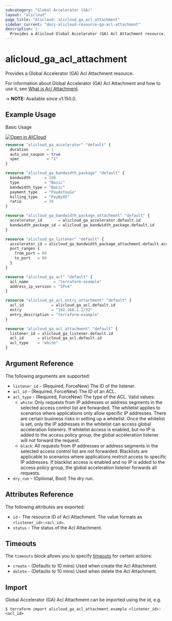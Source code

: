 ```yaml
---
subcategory: "Global Accelerator (GA)"
layout: "alicloud"
page_title: "Alicloud: alicloud_ga_acl_attachment"
sidebar_current: "docs-alicloud-resource-ga-acl-attachment"
description: |-
  Provides a Alicloud Global Accelerator (GA) Acl Attachment resource.
---
```


# alicloud_ga_acl_attachment

Provides a Global Accelerator (GA) Acl Attachment resource.

For information about Global Accelerator (GA) Acl Attachment and how to use it, see [What is Acl Attachment](https://www.alibabacloud.com/help/en/global-accelerator/latest/api-ga-2019-11-20-associateaclswithlistener).

-> **NOTE:** Available since v1.150.0.

## Example Usage

Basic Usage

<div style="display: block;margin-bottom: 40px;"><div class="oics-button" style="float: right;position: absolute;margin-bottom: 10px;">
  <a href="https://api.aliyun.com/terraform?resource=alicloud_ga_acl_attachment&exampleId=63ba4e5a-0874-fd03-ee1b-3964e0a191ca3b17a5f5&activeTab=example&spm=docs.r.ga_acl_attachment.0.63ba4e5a08&intl_lang=EN_US" target="_blank">
    <img alt="Open in AliCloud" src="https://img.alicdn.com/imgextra/i1/O1CN01hjjqXv1uYUlY56FyX_!!6000000006049-55-tps-254-36.svg" style="max-height: 44px; max-width: 100%;">
  </a>
</div></div>

```terraform
resource "alicloud_ga_accelerator" "default" {
  duration        = 1
  auto_use_coupon = true
  spec            = "1"
}

resource "alicloud_ga_bandwidth_package" "default" {
  bandwidth      = 100
  type           = "Basic"
  bandwidth_type = "Basic"
  payment_type   = "PayAsYouGo"
  billing_type   = "PayBy95"
  ratio          = 30
}

resource "alicloud_ga_bandwidth_package_attachment" "default" {
  accelerator_id       = alicloud_ga_accelerator.default.id
  bandwidth_package_id = alicloud_ga_bandwidth_package.default.id
}

resource "alicloud_ga_listener" "default" {
  accelerator_id = alicloud_ga_bandwidth_package_attachment.default.accelerator_id
  port_ranges {
    from_port = 80
    to_port   = 80
  }
}

resource "alicloud_ga_acl" "default" {
  acl_name           = "terraform-example"
  address_ip_version = "IPv4"
}

resource "alicloud_ga_acl_entry_attachment" "default" {
  acl_id            = alicloud_ga_acl.default.id
  entry             = "192.168.1.1/32"
  entry_description = "terraform-example"
}

resource "alicloud_ga_acl_attachment" "default" {
  listener_id = alicloud_ga_listener.default.id
  acl_id      = alicloud_ga_acl.default.id
  acl_type    = "white"
}
```

## Argument Reference

The following arguments are supported:

* `listener_id` - (Required, ForceNew) The ID of the listener.
* `acl_id` - (Required, ForceNew) The ID of an ACL.
* `acl_type` - (Required, ForceNew) The type of the ACL. Valid values:
  - `white`: Only requests from IP addresses or address segments in the selected access control list are forwarded. The whitelist applies to scenarios where applications only allow specific IP addresses. There are certain business risks in setting up a whitelist. Once the whitelist is set, only the IP addresses in the whitelist can access global acceleration listeners. If whitelist access is enabled, but no IP is added to the access policy group, the global acceleration listener will not forward the request.
  - `black`: All requests from IP addresses or address segments in the selected access control list are not forwarded. Blacklists are applicable to scenarios where applications restrict access to specific IP addresses. If blacklist access is enabled and no IP is added to the access policy group, the global acceleration listener forwards all requests.
* `dry_run` - (Optional, Bool) The dry run.

## Attributes Reference

The following attributes are exported:

* `id` - The resource ID of Acl Attachment. The value formats as `<listener_id>:<acl_id>`.
* `status` - The status of the Acl Attachment. 

## Timeouts

The `timeouts` block allows you to specify [timeouts](https://developer.hashicorp.com/terraform/language/resources/syntax#operation-timeouts) for certain actions:

* `create` - (Defaults to 10 mins) Used when create the Acl Attachment.
* `delete` - (Defaults to 10 mins) Used when delete the Acl Attachment.

## Import

Global Accelerator (GA) Acl Attachment can be imported using the id, e.g.

```shell
$ terraform import alicloud_ga_acl_attachment.example <listener_id>:<acl_id>
```
